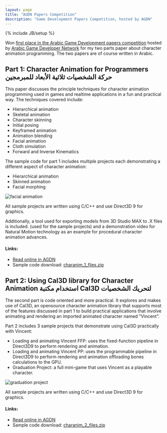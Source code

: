```yaml
---
layout: page
title: "AGDN Papers Competition"
description: "Game Development Papers Competition, hosted by AGDN"
---
```

{% include JB/setup %}

Won [first place in the Arabic Game Development papers competition](http://agdn-online.com/communities.aspx?view=posts&threadid=654) hosted by [Arabic Game Developer Network](http://agdn-online.com/) for my two parts paper about character animation programming.
The two papers are of course written in Arabic.

## Part 1: Character Animation for Programmers حركة الشخصيات ثلاثية الأبعاد للمبرمجين

This paper discusses the principle techniques for character animation programming used in games and realtime applications in a fun and practical way.
The techniques covered include:

- Hierarchical animation
- Skeletal animation
- Character skinning
- Initial posing
- Keyframed animation
- Animation blending
- Facial animation
- Cloth simulation
- Forward and Inverse Kinematics

The sample code for part 1 includes multiple projects each demonstrating a different aspect of character animation:

- Hierarchical animation
- Skinned animation
- Facial morphing

![facial animation]({{site.baseurl}}assets/screenshots/agdncontest/facial_morphing.jpg "Facial Animation")

All sample projects are written using C/C++ and use Direct3D 9 for graphics.

Additionally, a tool used for exporting models from 3D Studio MAX to .X files is included. (used for the sample projects) and a demonstration video for Natural Motion technology as an example for procedural character animation advances.

#### Links:

- [Read online in AGDN](http://blog.agdn-online.com/agdnpapers/post/حركة-الشخصيات-ثلاثية-الابعاد-للمبرمجين-الجزء-الاول)
- Sample code download: [charanim_1_files.zip](http://zenithsal.com/assets/AGDN/charanim_1_files.zip)

## Part 2: Using Cal3D library for Character Animation استخدام مكتبة Cal3D لتحريك الشخصيات

The second part is code oriented and more practical. It explores and makes use of Cal3D, an opensource character animation library that supports most of the features discussed in part 1 to build practical applications that involve animating and rendering an imported animated character named "Vincent".

Part 2 includes 3 sample projects that demonstrate using Cal3D practically with Vincent:

- Loading and animating Vincent FFP: uses the fixed-function pipeline in Direct3D9 to perform rendering and animation.
- Loading and animating Vincent PP: uses the programmable pipeline in Direct3D9 to perform rendering and animation offloading bones calculations to the GPU.
- Graduation Project: a full mini-game that uses Vincent as a playable character.

![graduation project]({{site.baseurl}}assets/screenshots/agdncontest/graduation.jpg "Graduation Project")

All sample projects are written using C/C++ and use Direct3D 9 for graphics.

#### Links:

- [Read online in AGDN](http://blog.agdn-online.com/agdnpapers/post/cal3d)
- Sample code download: [charanim_2_files.zip](http://zenithsal.com/assets/AGDN/charanim_2_files.zip)  
